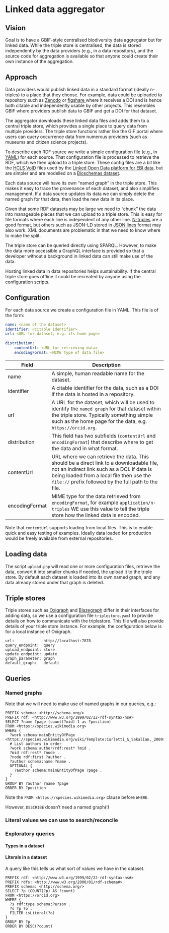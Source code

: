 # Linked data aggregator

## Vision
Goal is to have a GBIF-style centralised biodiversity data aggregator but for linked data. While the triple store is centralised, the data is stored independently by the data providers (e.g., in a data repository), and the source code for aggregation is available so that anyone could create their own instance of the aggregation.

## Approach

Data providers would publish linked data in a standard format (ideally n-triples) to a place that they choose. For example, data could be uploaded to repository such as [Zenodo](https://zenodo.org) or [figshare ](https://figshare.com) where it receives a DOI and is hence both citable and independently usable by other projects. This resembles GBIF where providers publish data to GBIF and get a DOI for that dataset.

The aggregator downloads these linked data files and adds them to a central triple store, which provides a single place to query data from multiple providers. The triple store functions rather like the GIF portal where users can query occurrence data from numerous providers (such as museums and citizen science projects).

To describe each RDF source we write a simple configuration file (e.g., in [YAML](https://yaml.org)) for each source. That configuration file is processed to retrieve the RDF, which we then upload to a triple store. These config files are a bit like the [HCLS VoID](https://www.w3.org/TR/hcls-dataset/) files used by the [Linked Open Data platform for EBI data](https://www.ebi.ac.uk/rdf/), but are simpler and are modelled on a [Bioschemas dataset](https://bioschemas.org/profiles/Dataset).

Each data source will have its own “named graph” in the triple store. This makes it easy to trace the provenance of each dataset, and also simplifies management. If a data source updates its data we can simply delete the named graph for that data, then load the new data in its place.

Given that some RDF datasets may be large we need to “chunk” the data into manageable pieces that we can upload to a triple store. This is easy for file formats where each line is independent of any other line. [N-triples](https://en.wikipedia.org/wiki/N-Triples) are a good format, but others such as JSON-LD stored in [JSON lines](https://jsonlines.org) format may also work. XML documents are problematic in that we need to know where to make the split.

The triple store can be queried directly using SPARQL. However, to make the data more accessible a GraphQL interface is provided so that a developer without a background in linked data can still make use of the data.

Hosting linked data in data repositories helps sustainability. If the central triple store goes offline it could be recreated by anyone using the configuration scripts.

## Configuration

For each data source we create a configuration file in YAML. This file is of the form:

```yaml
name: <name of the dataset>
identifier: <citable identifier>
url: <URL for dataset, e.g. its home page>
    
distribution:
    contentUrl: <URL for retrieving data>
    encodingFormat: <MIME type of data file>
```

Field | Description
--- | ---
name | A simple, human readable name for the dataset.
identifier | A citable identifier for the data, such as a DOI if the data is hosted in a repository. 
url | A URL for the dataset, which will be used to identify the `named graph` for that dataset within the triple store. Typically something simple such as the home page for the data, e.g. `https://orcid.org`. 
distribution | This field has two subfields (`contentUrl` and `encodingFormat`) that describe where to get the data and in what format.
contentUrl | URL where we can retrieve the data. This should be a direct link to a downloadable file, not an indirect link such as a DOI. If data is being loaded from a local file then use the `file://` prefix followed by the full path to the file. 
encodingFormat | MIME type for the data retrieved from `encodingFormat`, for example `application/n-triples` WE use this value to tell the triple store how the linked data is encoded.

Note that `contentUrl` supports loading from local files. This is to enable quick and easy testing of examples. Ideally data loaded for production would be freely available from external repositories.

## Loading data

The script `upload.php` will read one or more configuration files, retrieve the data, convert it into smaller chunks if needed, the upload it to the triple store. By default each dataset is loaded into its own named graph, and any data already stored under that graph is deleted.

## Triple stores

Triple stores such as [Oxigraph](https://crates.io/crates/oxigraph_server) and [Blazegraph](https://blazegraph.com) differ in their interfaces for adding data, so we use a configuration file `triplestore.yaml` to provide details on how to communicate with the triplestore. This file will also provide details of your triple store instance. For example, the configuration below is for a local instance of Oxigraph.

```
url:             http://localhost:7878
query_endpoint:  query
upload_endpoint: store
update_endpoint: update
graph_parameter: graph
default_graph:   default
```

## Queries

### Named graphs

Note that we will need to make use of named graphs in our queries, e.g.:

```
PREFIX schema: <http://schema.org/>
PREFIX rdf: <http://www.w3.org/1999/02/22-rdf-syntax-ns#>
SELECT ?name ?page (count(?mid)-1 as ?position)  
FROM <https://species.wikimedia.org>
WHERE { 
  ?work schema:mainEntityOfPage <https://species.wikimedia.org/wiki/Template:Curletti_&_Sakalian,_2009>. 
  # List authors in order  
  ?work schema:author/rdf:rest* ?mid .
  ?mid rdf:rest* ?node .
  ?node rdf:first ?author .
  ?author schema:name ?name .
  OPTIONAL {
  	?author schema:mainEntityOfPage ?page .
  }
}
GROUP BY ?author ?name ?page
ORDER BY ?position
```

Note the `FROM <https://species.wikimedia.org>` clause before `WHERE`.

However, `DESCRIBE` doesn’t need a named graph(!)

### Literal values we can use to search/reconcile



### Exploratory queries

#### Types in a dataset

#### Literals in a dataset

A query like this tells us what sort of values we have in the dataset.

```
PREFIX rdf: <http://www.w3.org/1999/02/22-rdf-syntax-ns#>
PREFIX rdfs: <http://www.w3.org/2000/01/rdf-schema#>
PREFIX schema: <http://schema.org/>
SELECT ?p (COUNT(?p) AS ?count) 
FROM <https://orcid.org>
WHERE {
  ?s rdf:type schema:Person .
  ?s ?p ?o .
  FILTER isLiteral(?o)
} 
GROUP BY ?p
ORDER BY DESC(?count)
```
